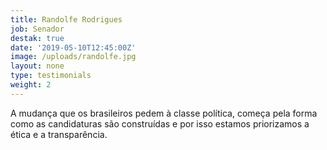 ```yaml
---
title: Randolfe Rodrigues
job: Senador
destak: true
date: '2019-05-10T12:45:00Z'
image: /uploads/randolfe.jpg
layout: none
type: testimonials
weight: 2
---
```

A mudança que os brasileiros pedem à classe política, começa pela forma como as candidaturas são construídas e por isso estamos priorizamos a ética e a transparência.
